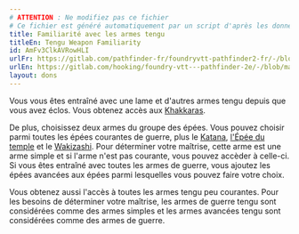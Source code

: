 ```yaml
---
# ATTENTION : Ne modifiez pas ce fichier
# Ce fichier est généré automatiquement par un script d'après les données du module Foundry VTT officiel et de sa traduction
title: Familiarité avec les armes tengu
titleEn: Tengu Weapon Familiarity
id: AmFv3ClkAVRowHLI
urlFr: https://gitlab.com/pathfinder-fr/foundryvtt-pathfinder2-fr/-/blob/master/data/feats/AmFv3ClkAVRowHLI.htm
urlEn: https://gitlab.com/hooking/foundry-vtt---pathfinder-2e/-/blob/master/packs/data/feats.db/tengu-weapon-familiarity.json
layout: dons
---
```

Vous vous êtes entraîné avec une lame et d'autres armes tengu depuis que vous avez éclos. Vous obtenez accès aux [Khakkaras](../équipements/khakkara.md).

De plus, choisissez deux armes du groupe des épées. Vous pouvez choisir parmi toutes les épées courantes de guerre, plus le [Katana](../équipements/katana.md), [l'Épée du temple](../équipements/épée-du-temple.md) et le [Wakizashi](../équipements/wakizashi.md). Pour déterminer votre maîtrise, cette arme est une arme simple et si l'arme n'est pas courante, vous pouvez accèder à celle-ci. Si vous êtes entraîné avec toutes les armes de guerre, vous ajoutez les épées avancées aux épées parmi lesquelles vous pouvez faire votre choix.

Vous obtenez aussi l'accès à toutes les armes tengu peu courantes. Pour les besoins de déterminer votre maîtrise, les armes de guerre tengu sont considérées comme des armes simples et les armes avancées tengu sont considérées comme des armes de guerre.
